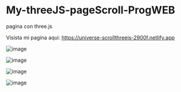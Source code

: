 # My-threeJS-pageScroll-ProgWEB
 pagina con three.js 


Visista mi pagina aqui:
https://universe-scrollthreejs-2900f.netlify.app

![image](https://user-images.githubusercontent.com/98183323/190069821-4943dc13-e6f8-47f4-b387-3ea473c97b8d.png)

![image](https://user-images.githubusercontent.com/98183323/190069893-9e986c63-50f9-42a6-bb2e-665d7933cdee.png)

![image](https://user-images.githubusercontent.com/98183323/190069947-89bb2ef1-1af0-4062-a8cc-fef7aeee80fb.png)

![image](https://user-images.githubusercontent.com/98183323/190070106-d4d318f2-f3db-4fce-9b8c-c667fd4aface.png)
